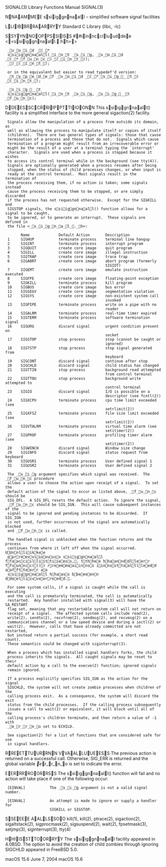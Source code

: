 SIGNAL(3)                  Library Functions Manual                  SIGNAL(3)

NNAAMMEE
     ssiiggnnaall – simplified software signal facilities

LLIIBBRRAARRYY
     Standard C Library (libc, -lc)

SSYYNNOOPPSSIISS
     ##iinncclluuddee <<ssiiggnnaall..hh>>

     _v_o_i_d _(_*
     ssiiggnnaall(_i_n_t _s_i_g, _v_o_i_d _(_*_f_u_n_c_)_(_i_n_t_));
     _)_(_i_n_t_);

     or in the equivalent but easier to read typedef'd version:
     _t_y_p_e_d_e_f _v_o_i_d _(_*_s_i_g___t_) _(_i_n_t_);

     _s_i_g___t
     ssiiggnnaall(_i_n_t _s_i_g, _s_i_g___t _f_u_n_c);

DDEESSCCRRIIPPTTIIOONN
     This ssiiggnnaall() facility is a simplified interface to the more general
     sigaction(2) facility.

     Signals allow the manipulation of a process from outside its domain, as
     well as allowing the process to manipulate itself or copies of itself
     (children).  There are two general types of signals: those that cause
     termination of a process and those that do not.  Signals which cause
     termination of a program might result from an irrecoverable error or
     might be the result of a user at a terminal typing the `interrupt'
     character.  Signals are used when a process is stopped because it wishes
     to access its control terminal while in the background (see tty(4)).
     Signals are optionally generated when a process resumes after being
     stopped, when the status of child processes changes, or when input is
     ready at the control terminal.  Most signals result in the termination of
     the process receiving them, if no action is taken; some signals instead
     cause the process receiving them to be stopped, or are simply discarded
     if the process has not requested otherwise.  Except for the SIGKILL and
     SIGSTOP signals, the ssiiggnnaall() function allows for a signal to be caught,
     to be ignored, or to generate an interrupt.  These signals are defined in
     the file <_s_i_g_n_a_l_._h>:

           Name             Default Action       Description
     1     SIGHUP           terminate process    terminal line hangup
     2     SIGINT           terminate process    interrupt program
     3     SIGQUIT          create core image    quit program
     4     SIGILL           create core image    illegal instruction
     5     SIGTRAP          create core image    trace trap
     6     SIGABRT          create core image    abort program (formerly
                                                 SIGIOT)
     7     SIGEMT           create core image    emulate instruction executed
     8     SIGFPE           create core image    floating-point exception
     9     SIGKILL          terminate process    kill program
     10    SIGBUS           create core image    bus error
     11    SIGSEGV          create core image    segmentation violation
     12    SIGSYS           create core image    non-existent system call
                                                 invoked
     13    SIGPIPE          terminate process    write on a pipe with no
                                                 reader
     14    SIGALRM          terminate process    real-time timer expired
     15    SIGTERM          terminate process    software termination signal
     16    SIGURG           discard signal       urgent condition present on
                                                 socket
     17    SIGSTOP          stop process         stop (cannot be caught or
                                                 ignored)
     18    SIGTSTP          stop process         stop signal generated from
                                                 keyboard
     19    SIGCONT          discard signal       continue after stop
     20    SIGCHLD          discard signal       child status has changed
     21    SIGTTIN          stop process         background read attempted
                                                 from control terminal
     22    SIGTTOU          stop process         background write attempted to
                                                 control terminal
     23    SIGIO            discard signal       I/O is possible on a
                                                 descriptor (see fcntl(2))
     24    SIGXCPU          terminate process    cpu time limit exceeded (see
                                                 setrlimit(2))
     25    SIGXFSZ          terminate process    file size limit exceeded (see
                                                 setrlimit(2))
     26    SIGVTALRM        terminate process    virtual time alarm (see
                                                 setitimer(2))
     27    SIGPROF          terminate process    profiling timer alarm (see
                                                 setitimer(2))
     28    SIGWINCH         discard signal       Window size change
     29    SIGINFO          discard signal       status request from keyboard
     30    SIGUSR1          terminate process    User defined signal 1
     31    SIGUSR2          terminate process    User defined signal 2

     The _s_i_g argument specifies which signal was received.  The _f_u_n_c procedure
     allows a user to choose the action upon receipt of a signal.  To set the
     default action of the signal to occur as listed above, _f_u_n_c should be
     SIG_DFL.  A SIG_DFL resets the default action.  To ignore the signal,
     _f_u_n_c should be SIG_IGN.  This will cause subsequent instances of the
     signal to be ignored and pending instances to be discarded.  If SIG_IGN
     is not used, further occurrences of the signal are automatically blocked
     and _f_u_n_c is called.

     The handled signal is unblocked when the function returns and the process
     continues from where it left off when the signal occurred.  UUnnlliikkee
     pprreevviioouuss ssiiggnnaall ffaacciilliittiieess,, tthhee hhaannddlleerr ffuunncc(()) rreemmaaiinnss iinnssttaalllleedd aafftteerr aa
     ssiiggnnaall hhaass bbeeeenn ddeelliivveerreedd..

     For some system calls, if a signal is caught while the call is executing
     and the call is prematurely terminated, the call is automatically
     restarted.  Any handler installed with signal(3) will have the SA_RESTART
     flag set, meaning that any restartable system call will not return on
     receipt of a signal.  The affected system calls include read(2),
     write(2), sendto(2), recvfrom(2), sendmsg(2), and recvmsg(2) on a
     communications channel or a low speed device and during a ioctl(2) or
     wait(2).  However, calls that have already committed are not restarted,
     but instead return a partial success (for example, a short read count).
     These semantics could be changed with siginterrupt(3).

     When a process which has installed signal handlers forks, the child
     process inherits the signals.  All caught signals may be reset to their
     default action by a call to the execve(2) function; ignored signals
     remain ignored.

     If a process explicitly specifies SIG_IGN as the action for the signal
     SIGCHLD, the system will not create zombie processes when children of the
     calling process exit.  As a consequence, the system will discard the exit
     status from the child processes.  If the calling process subsequently
     issues a call to wait(2) or equivalent, it will block until all of the
     calling process's children terminate, and then return a value of -1 with
     _e_r_r_n_o set to ECHILD.

     See sigaction(2) for a list of functions that are considered safe for use
     in signal handlers.

RREETTUURRNN VVAALLUUEESS
     The previous action is returned on a successful call.  Otherwise, SIG_ERR
     is returned and the global variable _e_r_r_n_o is set to indicate the error.

EERRRROORRSS
     The ssiiggnnaall() function will fail and no action will take place if one of
     the following occur:

     [EINVAL]           The _s_i_g argument is not a valid signal number.

     [EINVAL]           An attempt is made to ignore or supply a handler for
                        SIGKILL or SIGSTOP.

SSEEEE AALLSSOO
     kill(1), kill(2), ptrace(2), sigaction(2), sigaltstack(2),
     sigprocmask(2), sigsuspend(2), wait(2), fpsetmask(3), setjmp(3),
     siginterrupt(3), tty(4)

HHIISSTTOORRYY
     The ssiiggnnaall facility appeared in 4.0BSD.  The option to avoid the creation
     of child zombies through ignoring SIGCHLD appeared in FreeBSD 5.0.

macOS 15.6                       June 7, 2004                       macOS 15.6
